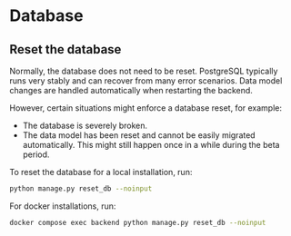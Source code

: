 # Database

## Reset the database

Normally, the database does not need to be reset. PostgreSQL typically runs very stably and can recover from many error scenarios. Data model changes are handled automatically when restarting the backend.

However, certain situations might enforce a database reset, for example:

- The database is severely broken.
- The data model has been reset and cannot be easily migrated automatically. This might still happen once in a while during the beta period.

To reset the database for a local installation, run:

```bash
python manage.py reset_db --noinput
```

For docker installations, run:

```bash
docker compose exec backend python manage.py reset_db --noinput
```
